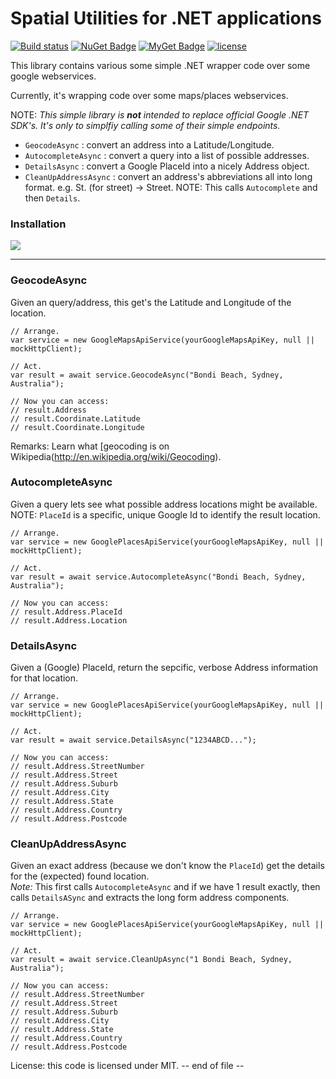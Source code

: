 # Spatial Utilities for .NET applications

[![Build status](https://ci.appveyor.com/api/projects/status/ooqkpqtsyy2vuor1?svg=true)](https://ci.appveyor.com/project/PureKrome/simplegooglewebservices) [![NuGet Badge](https://buildstats.info/nuget/WorldDomination.SimpleGoogleWebServices)](https://www.nuget.org/packages/WorldDomination.SimpleGoogleWebServices/) [![MyGet Badge](https://buildstats.info/myget/pk-development/WorldDomination.SimpleGoogleWebServices)](https://www.myget.org/feed/pk-development/package/nuget/WorldDomination.SimpleGoogleWebServices) [![license](https://img.shields.io/github/license/mashape/apistatus.svg)]()

This library contains various some simple .NET wrapper code over some google webservices.

Currently, it's wrapping code over some maps/places webservices.

NOTE: _This simple library is **not** intended to replace official Google .NET SDK's. It's only to simplfiy calling some of their simple endpoints._

- `GeocodeAsync` : convert an address into a Latitude/Longitude.
- `AutocompleteAsync` : convert a query into a list of possible addresses.
- `DetailsAsync` : convert a Google PlaceId into a nicely Address object.
- `CleanUpAddressAsync` : convert an address's abbreviations all into long format. e.g. St. (for street) -> Street. NOTE: This calls `Autocomplete` and then `Details`.

### Installation

![](http://i.imgur.com/axeaoow.png)

---

### GeocodeAsync
Given an query/address, this get's the Latitude and Longitude of the location.

    // Arrange.
	var service = new GoogleMapsApiService(yourGoogleMapsApiKey, null || mockHttpClient);
    
    // Act.
    var result = await service.GeocodeAsync("Bondi Beach, Sydney, Australia");
    
    // Now you can access:
    // result.Address
    // result.Coordinate.Latitude
	// result.Coordinate.Longitude

Remarks: Learn what [geocoding is on Wikipedia(http://en.wikipedia.org/wiki/Geocoding).

### AutocompleteAsync
Given a query lets see what possible address locations might be available.
NOTE: `PlaceId` is a specific, unique Google Id to identify the result location.

    // Arrange.
	var service = new GooglePlacesApiService(yourGoogleMapsApiKey, null || mockHttpClient);
    
    // Act.
    var result = await service.AutocompleteAsync("Bondi Beach, Sydney, Australia");
    
    // Now you can access:
    // result.Address.PlaceId
    // result.Address.Location


### DetailsAsync
Given a (Google) PlaceId, return the sepcific, verbose Address information for that location.

    // Arrange.
	var service = new GooglePlacesApiService(yourGoogleMapsApiKey, null || mockHttpClient);
    
    // Act.
    var result = await service.DetailsAsync("1234ABCD...");
    
    // Now you can access:
    // result.Address.StreetNumber
    // result.Address.Street
	// result.Address.Suburb
	// result.Address.City
	// result.Address.State
	// result.Address.Country
	// result.Address.Postcode


### CleanUpAddressAsync
Given an exact address (because we don't know the `PlaceId`) get the details for the (expected) found location.<br/>
*Note:* This first calls `AutocompleteAsync` and if we have 1 result exactly, then calls `DetailsASync` and extracts the long form address components.


    // Arrange.
	var service = new GooglePlacesApiService(yourGoogleMapsApiKey, null || mockHttpClient);
    
    // Act.
    var result = await service.CleanUpAsync("1 Bondi Beach, Sydney, Australia");
    
    // Now you can access:
    // result.Address.StreetNumber
    // result.Address.Street
	// result.Address.Suburb
	// result.Address.City
	// result.Address.State
	// result.Address.Country
	// result.Address.Postcode


License: this code is licensed under MIT.
-- end of file --